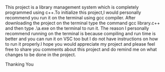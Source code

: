 This project is a library management system which is completely programmed using c++.To initialize this project,I would personally recommend you run it on the terminal using gcc compiler.
After downloading the project on the terminal type the command gcc library.c++ and then type .\a.exe on the terminal to run it. The reason I personally recommend running on the terminal is 
because compiling and run time is better and you can run it on VSC too but I do not have instructions on how to run it properly.I hope you would appreciate my project and please feel free to 
share you comments about this project and do remind me on what changes to be done in the project.

Thanking You
